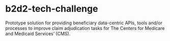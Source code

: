 # b2d2-tech-challenge
Prototype solution for providing beneficiary data-centric APIs, tools and/or processes to improve claim adjudication tasks for The Centers for Medicare and Medicaid Services’ (CMS).
